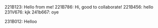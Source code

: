 221B123: Hello from me!
221B786: Hi, good to collaborate!
221B456: hello
231V676: kjk
241b667: oye

231B012: Helloo

